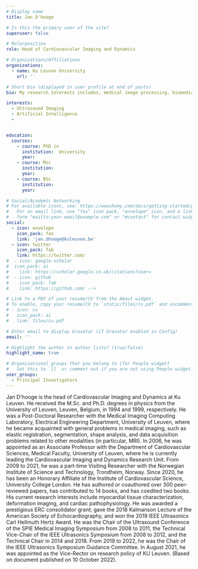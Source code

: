 ```yaml
---
# Display name
title: Jan D'hooge

# Is this the primary user of the site?
superuser: false

# Role/position
role: Head of Cardiovascular Imaging and Dynamics

# Organizations/Affiliations
organizations:
  - name: Ku Leuven University
    url: ''

# Short bio (displayed in user profile at end of posts)
bio: My research interests includes, medical image processing, biomedical ultrasonics, echocardiography, ultrasonic imaging,biomedical transducers, speckle, ultrasonic transducer arrays, blood flow measurement, diseases, Doppler measurement, blood vessels, image resolution, phantoms, biological tissues, cardiovascular system, deformation, image reconstruction, least squares approximations, micromachining, piezoelectric transducers, radiation therapy, ultrasonic absorption, antenna phased arrays, array signal processing, backscatter

interests:
  - Ultrasound Imaging
  - Artificial Intelligence
  -


education:
  courses:
    - course: PhD in
      institution:  University
      year:
    - course: Msc
      institution:
      year:
    - course: BSc
      institution:
      year:

# Social/Academic Networking
# For available icons, see: https://wowchemy.com/docs/getting-started/page-builder/#icons
#   For an email link, use "fas" icon pack, "envelope" icon, and a link in the
#   form "mailto:your-email@example.com" or "#contact" for contact widget.
social:
  - icon: envelope
    icon_pack: fas
    link: 'jan.dhooge@kuleuven.be'
  - icon: twitter
    icon_pack: fab
    link: https://twitter.com/
#  - icon: google-scholar
#  icon_pack: ai
#    link: https://scholar.google.co.uk/citations?user=
#  - icon: github
#    icon_pack: fab
#    link: https://github.com/ -->

# Link to a PDF of your resume/CV from the About widget.
# To enable, copy your resume/CV to `static/files/cv.pdf` and uncomment the lines below.
# - icon: cv
#   icon_pack: ai
#   link: files/cv.pdf

# Enter email to display Gravatar (if Gravatar enabled in Config)
email: ''

# Highlight the author in author lists? (true/false)
highlight_name: true

# Organizational groups that you belong to (for People widget)
#   Set this to `[]` or comment out if you are not using People widget.
user_groups:
  - Principal Investigators
---
```


Jan D'hooge is the head of Cardiovascular Imaging and Dynamics at Ku Leuven. He received the M.Sc. and Ph.D. degrees in physics from the University of Leuven, Leuven, Belgium, in 1994 and 1999, respectively. He was a Post-Doctoral Researcher with the Medical Imaging Computing Laboratory, Electrical Engineering Department, University of Leuven, where he became acquainted with general problems in medical imaging, such as elastic registration, segmentation, shape analysis, and data acquisition problems related to other modalities (in particular, MRI). In 2006, he was appointed as an Associate Professor with the Department of Cardiovascular Sciences, Medical Faculty, University of Leuven, where he is currently leading the Cardiovascular Imaging and Dynamics Research Unit. From 2009 to 2021, he was a part-time Visiting Researcher with the Norwegian Institute of Science and Technology, Trondheim, Norway. Since 2020, he has been an Honorary Affiliate of the Institute of Cardiovascular Science, University College London. He has authored or coauthored over 300 peer-reviewed papers, has contributed to 14 books, and has coedited two books. His current research interests include myocardial tissue characterization, deformation imaging, and cardiac pathophysiology. He was awarded a prestigious ERC consolidator grant; gave the 2018 Kalmanson Lecture of the American Society of Echocardiography, and won the 2019 IEEE Ultrasonics Carl Hellmuth Hertz Award. He was the Chair of the Ultrasound Conference of the SPIE Medical Imaging Symposium from 2008 to 2011, the Technical Vice-Chair of the IEEE Ultrasonics Symposium from 2008 to 2012, and the Technical Chair in 2014 and 2018. From 2019 to 2022, he was the Chair of the IEEE Ultrasonics Symposium Guidance Committee. In August 2021, he was appointed as the Vice-Rector on research policy of KU Leuven. (Based on document published on 10 October 2022).
